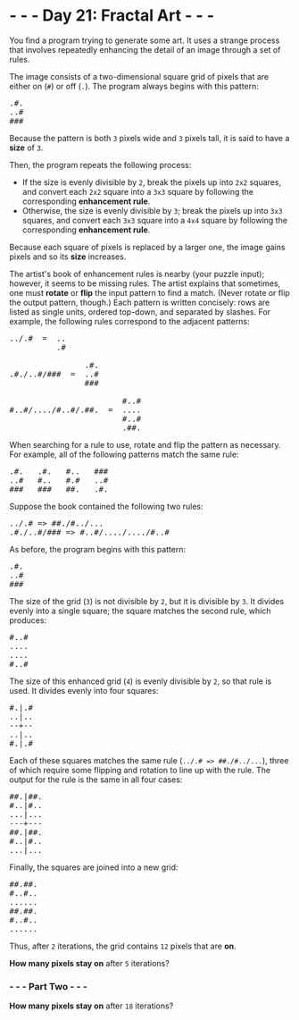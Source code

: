 # - - - Day 21: Fractal Art - - -

You find a program trying to generate some art. It uses a strange process that involves repeatedly enhancing the detail of an image through a set of rules.

The image consists of a two-dimensional square grid of pixels that are either on (``#``) or off (``.``). The program always begins with this pattern:

<pre>
.#.
..#
###
</pre>

Because the pattern is both ``3`` pixels wide and ``3`` pixels tall, it is said to have a **size** of ``3``.

Then, the program repeats the following process:

* If the size is evenly divisible by ``2``, break the pixels up into ``2x2`` squares, and convert each ``2x2`` square into a ``3x3`` square by following the corresponding **enhancement rule**.
* Otherwise, the size is evenly divisible by ``3``; break the pixels up into ``3x3`` squares, and convert each ``3x3`` square into a ``4x4`` square by following the corresponding **enhancement rule**.

Because each square of pixels is replaced by a larger one, the image gains pixels and so its **size** increases.

The artist's book of enhancement rules is nearby (your puzzle input); however, it seems to be missing rules. The artist explains that sometimes, one must **rotate** or **flip** the input pattern to find a match. (Never rotate or flip the output pattern, though.) Each pattern is written concisely: rows are listed as single units, ordered top-down, and separated by slashes. For example, the following rules correspond to the adjacent patterns:

<pre>
../.#  =  ..
          .#

                .#.
.#./..#/###  =  ..#
                ###

                        #..#
#..#/..../#..#/.##.  =  ....
                        #..#
                        .##.
</pre>

When searching for a rule to use, rotate and flip the pattern as necessary. For example, all of the following patterns match the same rule:

<pre>
.#.   .#.   #..   ###
..#   #..   #.#   ..#
###   ###   ##.   .#.
</pre>

Suppose the book contained the following two rules:

<pre>
../.# => ##./#../...
.#./..#/### => #..#/..../..../#..#
</pre>

As before, the program begins with this pattern:

<pre>
.#.
..#
###
</pre>

The size of the grid (``3``) is not divisible by ``2``, but it is divisible by ``3``. It divides evenly into a single square; the square matches the second rule, which produces:

<pre>
#..#
....
....
#..#
</pre>

The size of this enhanced grid (``4``) is evenly divisible by ``2``, so that rule is used. It divides evenly into four squares:

<pre>
#.|.#
..|..
--+--
..|..
#.|.#
</pre>

Each of these squares matches the same rule (``../.# => ##./#../...``), three of which require some flipping and rotation to line up with the rule. The output for the rule is the same in all four cases:

<pre>
##.|##.
#..|#..
...|...
---+---
##.|##.
#..|#..
...|...
</pre>

Finally, the squares are joined into a new grid:

<pre>
##.##.
#..#..
......
##.##.
#..#..
......
</pre>

Thus, after ``2`` iterations, the grid contains ``12`` pixels that are **on**.

**How many pixels stay on** after ``5`` iterations?


### - - - Part Two - - -

**How many pixels stay on** after ``18`` iterations?
